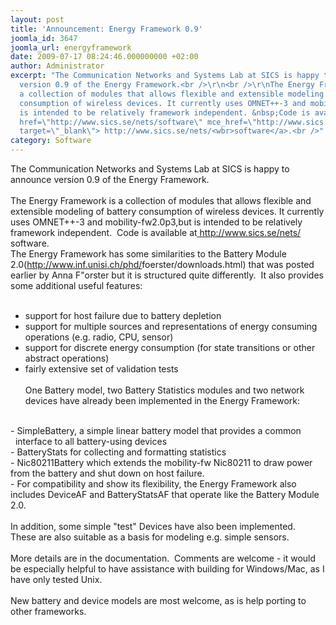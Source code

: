 ```yaml
---
layout: post
title: 'Announcement: Energy Framework 0.9'
joomla_id: 3647
joomla_url: energyframework
date: 2009-07-17 08:24:46.000000000 +02:00
author: Administrator
excerpt: "The Communication Networks and Systems Lab at SICS is happy to announce
  version 0.9 of the Energy Framework.<br />\r\n<br />\r\nThe Energy Framework is
  a collection of modules that allows flexible and extensible modeling of battery
  consumption of wireless devices. It currently uses OMNET++-3 and mobility-fw2.0p3,but
  is intended to be relatively framework independent. &nbsp;Code is available at<a
  href=\"http://www.sics.se/nets/software\" mce_href=\"http://www.sics.se/nets/software\"
  target=\"_blank\"> http://www.sics.se/nets/<wbr>software</a>.<br />"
category: Software
---
```

The Communication Networks and Systems Lab at SICS is happy to announce version 0.9 of the Energy Framework.<br />
<br />
The Energy Framework is a collection of modules that allows flexible and extensible modeling of battery consumption of wireless devices. It currently uses OMNET++-3 and mobility-fw2.0p3,but is intended to be relatively framework independent. &nbsp;Code is available at<a href="http://www.sics.se/nets/software" mce_href="http://www.sics.se/nets/software" target="_blank"> http://www.sics.se/nets/<wbr>software</a>.<br />The Energy Framework has some similarities to the Battery Module 2.0(<a href="http://www.inf.unisi.ch/phd/foerster/downloads.html" mce_href="http://www.inf.unisi.ch/phd/foerster/downloads.html" target="_blank">http://www.inf.unisi.ch/phd/<wbr>foerster/downloads.html</a>) that was posted earlier by Anna F"orster but it is structured quite differently. &nbsp;It also provides some additional useful features:<br />
<br />
- support for host failure due to battery depletion<br />
- support for multiple sources and representations of energy consuming operations (e.g. radio, CPU, sensor)<br />
- support for discrete energy consumption (for state transitions or other abstract operations)<br />
- fairly extensive set of validation tests&nbsp; <br /><br />One Battery model, two Battery Statistics modules and two network devices have already been implemented in the Energy Framework:<br />
<br />
- SimpleBattery, a simple linear battery model that provides a common<br />
 &nbsp; interface to all battery-using devices<br />
- BatteryStats for collecting and formatting statistics<br />
- Nic80211Battery which extends the mobility-fw Nic80211 to draw power from the battery and shut down on host failure.<br />
- For compatibility and show its flexibility, the Energy Framework also includes DeviceAF and BatteryStatsAF that operate like the Battery Module 2.0.<br />
<br />
In addition, some simple "test" Devices have also been implemented.<br />
These are also suitable as a basis for modeling e.g. simple sensors.<br />
<br />
More details are in the documentation. &nbsp;Comments are welcome - it would be especially helpful to have assistance with building for Windows/Mac, as I have only tested Unix.<br />
<br />
New battery and device models are most welcome, as is help porting to other frameworks.<br /><br />
